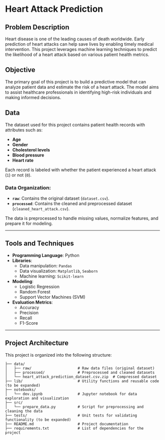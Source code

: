 # Heart Attack Prediction

## Problem Description
Heart disease is one of the leading causes of death worldwide. Early prediction of heart attacks can help save lives by enabling timely medical intervention. This project leverages machine learning techniques to predict the likelihood of a heart attack based on various patient health metrics.

## Objective
The primary goal of this project is to build a predictive model that can analyze patient data and estimate the risk of a heart attack. The model aims to assist healthcare professionals in identifying high-risk individuals and making informed decisions.

## Data
The dataset used for this project contains patient health records with attributes such as:
- **Age**
- **Gender**
- **Cholesterol levels**
- **Blood pressure**
- **Heart rate**

Each record is labeled with whether the patient experienced a heart attack (`1`) or not (`0`).  
### Data Organization:
- **`raw`**: Contains the original dataset (`dataset.csv`).
- **`processed`**: Contains the cleaned and preprocessed dataset (`cleaned_heart_attack.csv`).

The data is preprocessed to handle missing values, normalize features, and prepare it for modeling.

---

## Tools and Techniques
- **Programming Language**: Python
- **Libraries**:
  - Data manipulation: `Pandas`
  - Data visualization: `Matplotlib`, `Seaborn`
  - Machine learning: `Scikit-learn`
- **Modeling**: 
  - Logistic Regression
  - Random Forest
  - Support Vector Machines (SVM)
- **Evaluation Metrics**:
  - Accuracy
  - Precision
  - Recall
  - F1-Score

---

## Project Architecture
This project is organized into the following structure:

```plaintext
├── data/
│   ├── raw/                     # Raw data files (original dataset)
│   ├── processed/               # Preprocessed and cleaned datasets
│   └── heart_attack_prediction_dataset.csv.zip  # Compressed dataset
├── lib/                         # Utility functions and reusable code (to be expanded)
├── notebooks/
│   └── dev.ipynb                # Jupyter notebook for data exploration and visualization
├── src/
│   └── prepare_data.py          # Script for preprocessing and cleaning the data
├── tests/                       # Unit tests for validating functionality (to be expanded)
├── README.md                    # Project documentation
├── requirements.txt             # List of dependencies for the project
